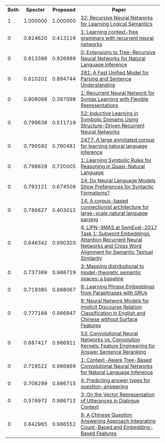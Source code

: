 <html><table><tr>
<th>Both</th>
<th>Specter</th>
<th>Proposed</th>
<th>Paper</th>
</tr>
<tr>
<td>1</td>
<td>1.000000</td>
<td>1.000000</td>
<td><a href="https://www.semanticscholar.org/paper/4ea80c206b8ad73a6d320c9d8ed0321d84fe6d85">32: Recursive Neural Networks for Learning Logical Semantics</a></td>
</tr>
<tr>
<td>0</td>
<td>0.824620</td>
<td>0.413116</td>
<td><a href="https://www.semanticscholar.org/paper/01e4d4f96f57ca3f109d618343f546ac80d94e86">1: Learning context-free grammars with recurrent neural networks</a></td>
</tr>
<tr>
<td>0</td>
<td>0.813396</td>
<td>0.926889</td>
<td><a href="https://www.semanticscholar.org/paper/f3d04bd02df3be26365ebe3005bcd45db3736058">0: Extensions to Tree-Recursive Neural Networks for Natural Language Inference</a></td>
</tr>
<tr>
<td>0</td>
<td>0.810202</td>
<td>0.894744</td>
<td><a href="https://www.semanticscholar.org/paper/36c097a225a95735271960e2b63a2cb9e98bff83">281: A Fast Unified Model for Parsing and Sentence Understanding</a></td>
</tr>
<tr>
<td>0</td>
<td>0.806088</td>
<td>0.387098</td>
<td><a href="https://www.semanticscholar.org/paper/2a39dce757cada1be68bc4fa55e638f290b2bd8c">1: Recurrent Neural Network for Syntax Learning with Flexible Representations</a></td>
</tr>
<tr>
<td>0</td>
<td>0.799638</td>
<td>0.511719</td>
<td><a href="https://www.semanticscholar.org/paper/aa14d921c3efb1e2b73aa8c44f801dc92c6b6e7a">52: Inductive Learning in Symbolic Domains Using Structure-Driven Recurrent Neural Networks</a></td>
</tr>
<tr>
<td>0</td>
<td>0.799592</td>
<td>0.760481</td>
<td><a href="https://www.semanticscholar.org/paper/f04df4e20a18358ea2f689b4c129781628ef7fc1">2477: A large annotated corpus for learning natural language inference</a></td>
</tr>
<tr>
<td>0</td>
<td>0.798628</td>
<td>0.720005</td>
<td><a href="https://www.semanticscholar.org/paper/2db6c10f135d5701ae7aec45986124ce264c1344">1: Learning Symbolic Rules for Reasoning in Quasi-Natural Language</a></td>
</tr>
<tr>
<td>0</td>
<td>0.793121</td>
<td>0.674509</td>
<td><a href="https://www.semanticscholar.org/paper/f2a9ef36b79c1b25d15bf10ff061db5eaad06798">24: Do Neural Language Models Show Preferences for Syntactic Formalisms?</a></td>
</tr>
<tr>
<td>0</td>
<td>0.786627</td>
<td>0.403012</td>
<td><a href="https://www.semanticscholar.org/paper/12ab76d49838d64a31bf09d1e0ec01d4f6917ad2">14: A corpus-based connectionist architecture for large-scale natural language parsing</a></td>
</tr>
<tr>
<td>0</td>
<td>0.646342</td>
<td>0.990303</td>
<td><a href="https://www.semanticscholar.org/paper/a640fb4a11fc767f4bf801f7a7320b92efc807d3">4: LIPN-IIMAS at SemEval-2017 Task 1: Subword Embeddings, Attention Recurrent Neural Networks and Cross Word Alignment for Semantic Textual Similarity</a></td>
</tr>
<tr>
<td>0</td>
<td>0.737369</td>
<td>0.988719</td>
<td><a href="https://www.semanticscholar.org/paper/4d010154aba7df973037faf18d210c234163b4cf">3: Mapping distributional to model-theoretic semantic spaces: a baseline</a></td>
</tr>
<tr>
<td>0</td>
<td>0.719385</td>
<td>0.988067</td>
<td><a href="https://www.semanticscholar.org/paper/e1448fc3e396ebb56b2e53d06402a70446a172d6">8: Learning Phrase Embeddings from Paraphrases with GRUs</a></td>
</tr>
<tr>
<td>0</td>
<td>0.777166</td>
<td>0.986947</td>
<td><a href="https://www.semanticscholar.org/paper/ff3a766c9f1137df8b6792e0a00d4f952ba8d457">8: Neural Network Models for Implicit Discourse Relation Classification in English and Chinese without Surface Features</a></td>
</tr>
<tr>
<td>0</td>
<td>0.687417</td>
<td>0.986911</td>
<td><a href="https://www.semanticscholar.org/paper/59f456d31d6e90d1c07d31e438e5be652d0529a2">53: Convolutional Neural Networks vs. Convolution Kernels: Feature Engineering for Answer Sentence Reranking</a></td>
</tr>
<tr>
<td>0</td>
<td>0.728522</td>
<td>0.986869</td>
<td><a href="https://www.semanticscholar.org/paper/2ac83dba0647faf9ac7c0c6b5ea8bbb6a356eaca">1: Context-Aware Tree-Based Convolutional Neural Networks for Natural Language Inference</a></td>
</tr>
<tr>
<td>0</td>
<td>0.708299</td>
<td>0.986715</td>
<td><a href="https://www.semanticscholar.org/paper/88ea460ce2c68db9a1cdf43e613d168c02635c36">4: Predicting answer types for question-answering</a></td>
</tr>
<tr>
<td>0</td>
<td>0.576972</td>
<td>0.986712</td>
<td><a href="https://www.semanticscholar.org/paper/9dcc2f7f48b1335d53743be315e6e4919452c80b">3: On the Vector Representation of Utterances in Dialogue Context</a></td>
</tr>
<tr>
<td>0</td>
<td>0.642965</td>
<td>0.986552</td>
<td><a href="https://www.semanticscholar.org/paper/f41ce01de856192e7652b6cd18477d90e8008a97">9: A Chinese Question Answering Approach Integrating Count-Based and Embedding-Based Features</a></td>
</tr>
</table></html>
